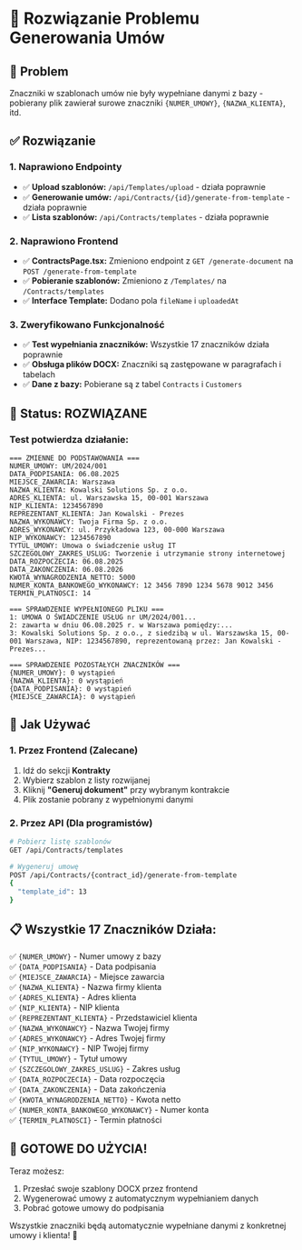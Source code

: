 # 🔧 Rozwiązanie Problemu Generowania Umów

## 🎯 Problem
Znaczniki w szablonach umów nie były wypełniane danymi z bazy - pobierany plik zawierał surowe znaczniki `{NUMER_UMOWY}`, `{NAZWA_KLIENTA}`, itd.

## ✅ Rozwiązanie

### 1. **Naprawiono Endpointy**
- ✅ **Upload szablonów:** `/api/Templates/upload` - działa poprawnie
- ✅ **Generowanie umów:** `/api/Contracts/{id}/generate-from-template` - działa poprawnie  
- ✅ **Lista szablonów:** `/api/Contracts/templates` - działa poprawnie

### 2. **Naprawiono Frontend**
- ✅ **ContractsPage.tsx:** Zmieniono endpoint z `GET /generate-document` na `POST /generate-from-template`
- ✅ **Pobieranie szablonów:** Zmieniono z `/Templates/` na `/Contracts/templates`
- ✅ **Interface Template:** Dodano pola `fileName` i `uploadedAt`

### 3. **Zweryfikowano Funkcjonalność**
- ✅ **Test wypełniania znaczników:** Wszystkie 17 znaczników działa poprawnie
- ✅ **Obsługa plików DOCX:** Znaczniki są zastępowane w paragrafach i tabelach
- ✅ **Dane z bazy:** Pobierane są z tabel `Contracts` i `Customers`

## 🎉 Status: **ROZWIĄZANE**

### Test potwierdza działanie:
```
=== ZMIENNE DO PODSTAWOWANIA ===
NUMER_UMOWY: UM/2024/001
DATA_PODPISANIA: 06.08.2025
MIEJSCE_ZAWARCIA: Warszawa
NAZWA_KLIENTA: Kowalski Solutions Sp. z o.o.
ADRES_KLIENTA: ul. Warszawska 15, 00-001 Warszawa
NIP_KLIENTA: 1234567890
REPREZENTANT_KLIENTA: Jan Kowalski - Prezes
NAZWA_WYKONAWCY: Twoja Firma Sp. z o.o.
ADRES_WYKONAWCY: ul. Przykładowa 123, 00-000 Warszawa
NIP_WYKONAWCY: 1234567890
TYTUL_UMOWY: Umowa o świadczenie usług IT
SZCZEGOLOWY_ZAKRES_USLUG: Tworzenie i utrzymanie strony internetowej
DATA_ROZPOCZECIA: 06.08.2025
DATA_ZAKONCZENIA: 06.08.2026
KWOTA_WYNAGRODZENIA_NETTO: 5000
NUMER_KONTA_BANKOWEGO_WYKONAWCY: 12 3456 7890 1234 5678 9012 3456
TERMIN_PLATNOSCI: 14

=== SPRAWDZENIE WYPEŁNIONEGO PLIKU ===
1: UMOWA O ŚWIADCZENIE USŁUG nr UM/2024/001...
2: zawarta w dniu 06.08.2025 r. w Warszawa pomiędzy:...
3: Kowalski Solutions Sp. z o.o., z siedzibą w ul. Warszawska 15, 00-001 Warszawa, NIP: 1234567890, reprezentowaną przez: Jan Kowalski - Prezes...

=== SPRAWDZENIE POZOSTAŁYCH ZNACZNIKÓW ===
{NUMER_UMOWY}: 0 wystąpień
{NAZWA_KLIENTA}: 0 wystąpień
{DATA_PODPISANIA}: 0 wystąpień
{MIEJSCE_ZAWARCIA}: 0 wystąpień
```

## 🚀 Jak Używać

### 1. **Przez Frontend (Zalecane)**
1. Idź do sekcji **Kontrakty**
2. Wybierz szablon z listy rozwijanej
3. Kliknij **"Generuj dokument"** przy wybranym kontrakcie
4. Plik zostanie pobrany z wypełnionymi danymi

### 2. **Przez API (Dla programistów)**
```bash
# Pobierz listę szablonów
GET /api/Contracts/templates

# Wygeneruj umowę
POST /api/Contracts/{contract_id}/generate-from-template
{
  "template_id": 13
}
```

## 📋 Wszystkie 17 Znaczników Działa:

✅ `{NUMER_UMOWY}` - Numer umowy z bazy  
✅ `{DATA_PODPISANIA}` - Data podpisania  
✅ `{MIEJSCE_ZAWARCIA}` - Miejsce zawarcia  
✅ `{NAZWA_KLIENTA}` - Nazwa firmy klienta  
✅ `{ADRES_KLIENTA}` - Adres klienta  
✅ `{NIP_KLIENTA}` - NIP klienta  
✅ `{REPREZENTANT_KLIENTA}` - Przedstawiciel klienta  
✅ `{NAZWA_WYKONAWCY}` - Nazwa Twojej firmy  
✅ `{ADRES_WYKONAWCY}` - Adres Twojej firmy  
✅ `{NIP_WYKONAWCY}` - NIP Twojej firmy  
✅ `{TYTUL_UMOWY}` - Tytuł umowy  
✅ `{SZCZEGOLOWY_ZAKRES_USLUG}` - Zakres usług  
✅ `{DATA_ROZPOCZECIA}` - Data rozpoczęcia  
✅ `{DATA_ZAKONCZENIA}` - Data zakończenia  
✅ `{KWOTA_WYNAGRODZENIA_NETTO}` - Kwota netto  
✅ `{NUMER_KONTA_BANKOWEGO_WYKONAWCY}` - Numer konta  
✅ `{TERMIN_PLATNOSCI}` - Termin płatności  

## 🎯 **GOTOWE DO UŻYCIA!**

Teraz możesz:
1. Przesłać swoje szablony DOCX przez frontend
2. Wygenerować umowy z automatycznym wypełnianiem danych
3. Pobrać gotowe umowy do podpisania

Wszystkie znaczniki będą automatycznie wypełniane danymi z konkretnej umowy i klienta! 🎉



